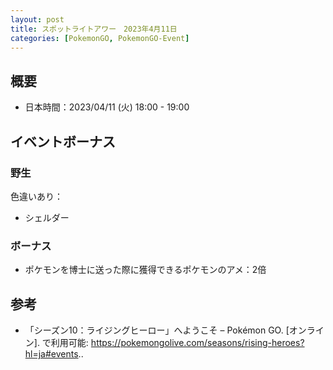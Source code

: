 ```yaml
---
layout: post
title: スポットライトアワー　2023年4月11日
categories: [PokemonGO, PokemonGO-Event]
---
```


## 概要

- 日本時間：2023/04/11 (火) 18:00 - 19:00

## イベントボーナス

### 野生

色違いあり：

- シェルダー

### ボーナス

- ポケモンを博士に送った際に獲得できるポケモンのアメ：2倍

## 参考

- 「シーズン10：ライジングヒーロー」へようこそ – Pokémon GO. [オンライン]. で利用可能: https://pokemongolive.com/seasons/rising-heroes?hl=ja#events..